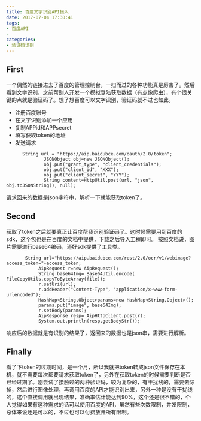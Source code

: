 ```yaml
---
title: 百度文字识别API接入
date: 2017-07-04 17:30:41
tags: 
- 百度API
- 
categories: 
- 验证码识别
---
```


 ## First
  一个偶然的链接进去了百度的管理控制台，一扫而过的各种功能真是厉害了。然后看到文字识别，之前帮别人开发一个模拟登陆获取数据（有点像爬虫），有个很关键的点就是验证码了。想了想百度可以文字识别，验证码就不过也如此。
  - 注册百度账号
  - 在文字识别添加一个应用
  - 复制APPid和APPsecret
  - 填写获取token的地址
  - 发送请求
``` 
      String url = "https://aip.baidubce.com/oauth/2.0/token";
              JSONObject obj=new JSONObject();
              obj.put("grant_type", "client_credentials");
              obj.put("client_id", "XXX");
              obj.put("client_secret", "YYY");
              String content=HttpUtil.post(url, "json", obj.toJSONString(), null);
```
请求回来的数据是json字符串，解析一下就能获取token了。

## Second
  获取了token之后就要真正让百度帮我识别验证码了。这时候需要用到百度的sdk，这个包也是在百度的文档中提供，下载之后导入工程即可。
  按照文档说，图片需要进行base64编码，还好sdk提供了工具类。

  ```
         String url="https://aip.baidubce.com/rest/2.0/ocr/v1/webimage?access_token="+access_token;
              AipRequest r=new AipRequest();
              String base64Img= Base64Util.encode( FileCopyUtils.copyToByteArray(file));
              r.setUri(url);
              r.addHeader("Content-Type", "application/x-www-form-urlencoded");
              HashMap<String,Object>params=new HashMap<String,Object>();
              params.put("image", base64Img);
              r.setBody(params);
              AipResponse resp= AipHttpClient.post(r);
              System.out.println(resp.getBodyStr());
``` 
响应后的数据就是有识别的结果了，返回来的数据也是json串，需要进行解析。

## Finally
 看了下token的过期时间，是一个月，所以我就把token转成json文件保存在本机，就不需要每次都要请求获取token了，另外在获取token的时候需要判断是否已经过期了。刚尝试了接触过的两种验证码，较为复杂的，有干扰线的，需要去除掉，然后进行图像处理，再调用百度的API才能识别出来，另外一种是没有干扰线的，这个直接调用就出现结果，准确率估计能达到90%，这个还是很不错的，个人觉得如果有这种需求的话可以使用百度的API，虽然有些次数限制，并发限制，总体来说还是可以的，不过也可以付费放开所有限制。